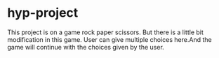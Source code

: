 # hyp-project
This project is on a game rock paper scissors.
But there is a little bit modification in this game.
User can give multiple choices here.And the game will continue with the choices given by the user.

